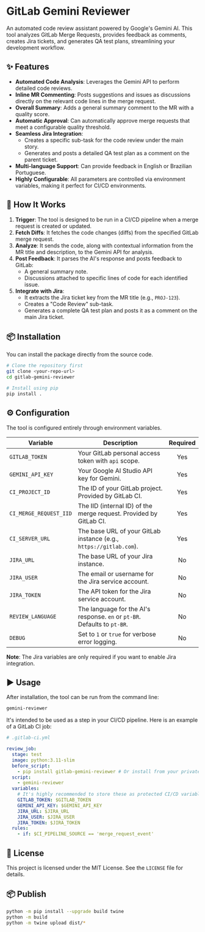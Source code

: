 # GitLab Gemini Reviewer

An automated code review assistant powered by Google's Gemini AI. This tool analyzes GitLab Merge Requests, provides feedback as comments, creates Jira tickets, and generates QA test plans, streamlining your development workflow.

## ✨ Features

- **Automated Code Analysis**: Leverages the Gemini API to perform detailed code reviews.
- **Inline MR Commenting**: Posts suggestions and issues as discussions directly on the relevant code lines in the merge request.
- **Overall Summary**: Adds a general summary comment to the MR with a quality score.
- **Automatic Approval**: Can automatically approve merge requests that meet a configurable quality threshold.
- **Seamless Jira Integration**:
  - Creates a specific sub-task for the code review under the main story.
  - Generates and posts a detailed QA test plan as a comment on the parent ticket.
- **Multi-language Support**: Can provide feedback in English or Brazilian Portuguese.
- **Highly Configurable**: All parameters are controlled via environment variables, making it perfect for CI/CD environments.

## 🚀 How It Works

1.  **Trigger**: The tool is designed to be run in a CI/CD pipeline when a merge request is created or updated.
2.  **Fetch Diffs**: It fetches the code changes (diffs) from the specified GitLab merge request.
3.  **Analyze**: It sends the code, along with contextual information from the MR title and description, to the Gemini API for analysis.
4.  **Post Feedback**: It parses the AI's response and posts feedback to GitLab:
    - A general summary note.
    - Discussions attached to specific lines of code for each identified issue.
5.  **Integrate with Jira**:
    - It extracts the Jira ticket key from the MR title (e.g., `PROJ-123`).
    - Creates a "Code Review" sub-task.
    - Generates a complete QA test plan and posts it as a comment on the main Jira ticket.

## 📦 Installation

You can install the package directly from the source code.

```bash
# Clone the repository first
git clone <your-repo-url>
cd gitlab-gemini-reviewer

# Install using pip
pip install .
```

## ⚙️ Configuration

The tool is configured entirely through environment variables.

| Variable                 | Description                                                              | Required |
| ------------------------ | ------------------------------------------------------------------------ | :------: |
| `GITLAB_TOKEN`           | Your GitLab personal access token with `api` scope.                      |   Yes    |
| `GEMINI_API_KEY`         | Your Google AI Studio API key for Gemini.                                |   Yes    |
| `CI_PROJECT_ID`          | The ID of your GitLab project. Provided by GitLab CI.                    |   Yes    |
| `CI_MERGE_REQUEST_IID`   | The IID (internal ID) of the merge request. Provided by GitLab CI.       |   Yes    |
| `CI_SERVER_URL`          | The base URL of your GitLab instance (e.g., `https://gitlab.com`).        |   Yes    |
| `JIRA_URL`               | The base URL of your Jira instance.                                      |    No    |
| `JIRA_USER`              | The email or username for the Jira service account.                      |    No    |
| `JIRA_TOKEN`             | The API token for the Jira service account.                              |    No    |
| `REVIEW_LANGUAGE`        | The language for the AI's response. `en` or `pt-BR`. Defaults to `pt-BR`. |    No    |
| `DEBUG`                  | Set to `1` or `true` for verbose error logging.                          |    No    |

**Note**: The Jira variables are only required if you want to enable Jira integration.

## ▶️ Usage

After installation, the tool can be run from the command line:

```bash
gemini-reviewer
```

It's intended to be used as a step in your CI/CD pipeline. Here is an example of a GitLab CI job:

```yaml
# .gitlab-ci.yml

review_job:
  stage: test
  image: python:3.11-slim
  before_script:
    - pip install gitlab-gemini-reviewer # Or install from your private registry
  script:
    - gemini-reviewer
  variables:
    # It's highly recommended to store these as protected CI/CD variables in GitLab
    GITLAB_TOKEN: $GITLAB_TOKEN
    GEMINI_API_KEY: $GEMINI_API_KEY
    JIRA_URL: $JIRA_URL
    JIRA_USER: $JIRA_USER
    JIRA_TOKEN: $JIRA_TOKEN
  rules:
    - if: $CI_PIPELINE_SOURCE == 'merge_request_event'
```

## 📄 License

This project is licensed under the MIT License. See the `LICENSE` file for details.

## 📦 Publish

```bash
python -m pip install --upgrade build twine
python -m build
python -m twine upload dist/*
```
